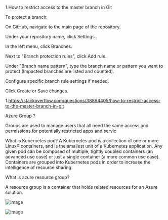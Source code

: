 
1.How to restrict access to the master branch in Git

To protect a branch:

On GitHub, navigate to the main page of the repository.

Under your repository name, click Settings.

In the left menu, click Branches.

Next to "Branch protection rules", click Add rule.

Under "Branch name pattern", type the branch name or pattern you want to protect (Impacted branches are listed and counted).

Configure specific branch rule settings if needed.

Click Create or Save changes.


1.https://stackoverflow.com/questions/38864405/how-to-restrict-access-to-the-master-branch-in-git


Azure Group ?

Groups are used to manage users that all need the same access and permissions for potentially restricted apps and servic

What is Kubernetes pod?
A Kubernetes pod is a collection of one or more Linux® containers, and is the smallest unit of a Kubernetes application. Any given pod can be composed of multiple, tightly coupled containers (an advanced use case) or just a single container (a more common use case). 
Containers are grouped into Kubernetes pods in order to increase the intelligence of resource sharing.

What is azure resource group?

A resource group is a container that holds related resources for an Azure solution.

![image](https://user-images.githubusercontent.com/30367367/232394645-d06f4774-9825-4a51-a95d-65f79dd981d2.png)


![image](https://user-images.githubusercontent.com/30367367/232394481-187e2d6a-e28c-4ce3-a999-1fe319023da5.png)





